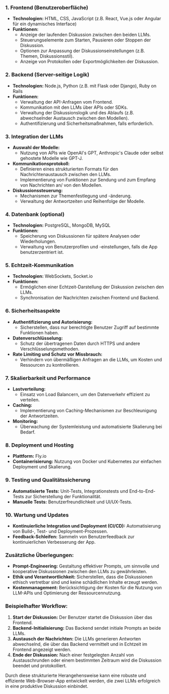 ### 1. **Frontend (Benutzeroberfläche)**
- **Technologien:** HTML, CSS, JavaScript (z.B. React, Vue.js oder Angular für ein dynamisches Interface)
- **Funktionen:**
  - Anzeige der laufenden Diskussion zwischen den beiden LLMs.
  - Steuerungselemente zum Starten, Pausieren oder Stoppen der Diskussion.
  - Optionen zur Anpassung der Diskussionseinstellungen (z.B. Themen, Diskussionsstil).
  - Anzeige von Protokollen oder Exportmöglichkeiten der Diskussion.

### 2. **Backend (Server-seitige Logik)**
- **Technologien:** Node.js, Python (z.B. mit Flask oder Django), Ruby on Rails
- **Funktionen:**
  - Verwaltung der API-Anfragen vom Frontend.
  - Kommunikation mit den LLMs über APIs oder SDKs.
  - Verwaltung der Diskussionslogik und des Ablaufs (z.B. abwechselnder Austausch zwischen den Modellen).
  - Authentifizierung und Sicherheitsmaßnahmen, falls erforderlich.

### 3. **Integration der LLMs**
- **Auswahl der Modelle:**
  - Nutzung von APIs wie OpenAI's GPT, Anthropic's Claude oder selbst gehostete Modelle wie GPT-J.
- **Kommunikationsprotokoll:**
  - Definieren eines strukturierten Formats für den Nachrichtenaustausch zwischen den LLMs.
  - Implementierung von Funktionen zur Sendung und zum Empfang von Nachrichten an/ von den Modellen.
- **Diskussionssteuerung:**
  - Mechanismen zur Themenfestlegung und -änderung.
  - Verwaltung der Antwortzeiten und Reihenfolge der Modelle.

### 4. **Datenbank (optional)**
- **Technologien:** PostgreSQL, MongoDB, MySQL
- **Funktionen:**
  - Speicherung von Diskussionen für spätere Analysen oder Wiederholungen.
  - Verwaltung von Benutzerprofilen und -einstellungen, falls die App benutzerzentriert ist.

### 5. **Echtzeit-Kommunikation**
- **Technologien:** WebSockets, Socket.io
- **Funktionen:**
  - Ermöglichen einer Echtzeit-Darstellung der Diskussion zwischen den LLMs.
  - Synchronisation der Nachrichten zwischen Frontend und Backend.

### 6. **Sicherheitsaspekte**
- **Authentifizierung und Autorisierung:**
  - Sicherstellen, dass nur berechtigte Benutzer Zugriff auf bestimmte Funktionen haben.
- **Datenverschlüsselung:**
  - Schutz der übertragenen Daten durch HTTPS und andere Verschlüsselungsmethoden.
- **Rate Limiting und Schutz vor Missbrauch:**
  - Verhindern von übermäßigen Anfragen an die LLMs, um Kosten und Ressourcen zu kontrollieren.

### 7. **Skalierbarkeit und Performance**
- **Lastverteilung:**
  - Einsatz von Load Balancern, um den Datenverkehr effizient zu verteilen.
- **Caching:**
  - Implementierung von Caching-Mechanismen zur Beschleunigung der Antwortzeiten.
- **Monitoring:**
  - Überwachung der Systemleistung und automatisierte Skalierung bei Bedarf.

### 8. **Deployment und Hosting**
- **Plattform:** Fly.io 
- **Containerisierung:** Nutzung von Docker und Kubernetes zur einfachen Deployment und Skalierung.

### 9. **Testing und Qualitätssicherung**
- **Automatisierte Tests:** Unit-Tests, Integrationstests und End-to-End-Tests zur Sicherstellung der Funktionalität.
- **Manuelle Tests:** Benutzerfreundlichkeit und UI/UX-Tests.

### 10. **Wartung und Updates**
- **Kontinuierliche Integration und Deployment (CI/CD):** Automatisierung von Build-, Test- und Deployment-Prozessen.
- **Feedback-Schleifen:** Sammeln von Benutzerfeedback zur kontinuierlichen Verbesserung der App.

### **Zusätzliche Überlegungen:**
- **Prompt-Engineering:** Gestaltung effektiver Prompts, um sinnvolle und kooperative Diskussionen zwischen den LLMs zu gewährleisten.
- **Ethik und Verantwortlichkeit:** Sicherstellen, dass die Diskussionen ethisch vertretbar sind und keine schädlichen Inhalte erzeugt werden.
- **Kostenmanagement:** Berücksichtigung der Kosten für die Nutzung von LLM-APIs und Optimierung der Ressourcennutzung.

### **Beispielhafter Workflow:**
1. **Start der Diskussion:** Der Benutzer startet die Diskussion über das Frontend.
2. **Backend-Initialisierung:** Das Backend sendet initiale Prompts an beide LLMs.
3. **Austausch der Nachrichten:** Die LLMs generieren Antworten abwechselnd, die über das Backend vermittelt und in Echtzeit im Frontend angezeigt werden.
4. **Ende der Diskussion:** Nach einer festgelegten Anzahl von Austauschrunden oder einem bestimmten Zeitraum wird die Diskussion beendet und protokolliert.

Durch diese strukturierte Herangehensweise kann eine robuste und effiziente Web-Browser-App entwickelt werden, die zwei LLMs erfolgreich in eine produktive Diskussion einbindet.